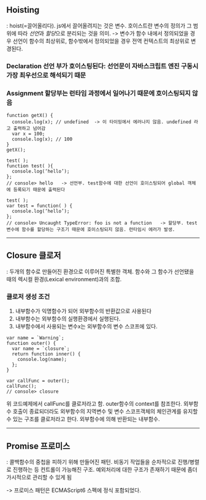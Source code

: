 ## Hoisting
: hoist(=끌어올리다). js에서 끌어올려지는 것은 변수. 호이스트란 변수의 정의가 그 범위에 따라 *선언*과 *할당*으로 분리되는 것을 의미. 
-> 변수가 함수 내에서 정의되었을 경우 선언이 함수의 최상위로, 함수밖에서 정의되었을 경우 전역 컨텍스트의 최상위로 변경된다.

### Declaration 선언 부가 호이스팅된다: 선언문이 자바스크립트 엔진 구동시 가장 최우선으로 해석되기 때문
### Assignment 할당부는 런타임 과정에서 일어나기 때문에 호이스팅되지 않음

```
function getX() {
  console.log(x); // undefined  -> 이 타이밍에서 에러나지 않음. undefined 라고 출력하고 넘어감
  var x = 100;
  console.log(x); // 100
}
getX();
```

```
test( );
function test( ){
  console.log(‘hello’);
};
// console> hello   -> 선언부. test함수에 대한 선언이 호이스팅되어 global 객체에 등록되기 때문에 출력된다
```

```
test( );
var test = function( ) {
  console.log(‘hello’);
};
// console> Uncaught TypeError: foo is not a function   -> 할당부. test변수에 함수를 할당하는 구조기 때문에 호이스팅되지 않음. 런타임시 에러가 발생.
```

------
## Closure 클로저
: 두개의 함수로 만들어진 환경으로 이루어진 특별한 객체. 함수와 그 함수가 선언됐을 때의 렉시컬 환경(Lexical environment)과의 조합.

### 클로저 생성 조건
1. 내부함수가 익명함수가 되어 외부함수의 반환값으로 사용된다
2. 내부함수는 외부함수의 실행환경에서 실행된다.
3. 내부함수에서 사용되는 변수x는 외부함수의 변수 스코프에 있다.
```
var name = `Warning`;
function outer() {
  var name = `closure`;
  return function inner() {
    console.log(name);
  };
}

var callFunc = outer();
callFunc();
// console> closure
```
위 코드예제에서 callFunc를 클로저라고 함. outer함수의 context를 참조한다.
외부함수 호출이 종료되더라도 외부함수의 지역변수 및 변수 스코프객체의 체인관계를 유지할수 있는 구조를 클로저라고 한다. 외부함수에 의해 반환되는 내부함수.

-----
## Promise 프로미스
: 콜백함수의 중첩을 피하기 위해 만들어진 패턴. 비동기 작업들을 순차적으로 진행/병렬로 진행하는 등 컨트롤이 가능해진 구조. 예외처리에 대한 구조가 존재하기 때문에 좀더 가시적으로 관리할 수 있게 됨

-> 프로미스 패턴은 ECMAScript6 스펙에 정식 포함되었다.
